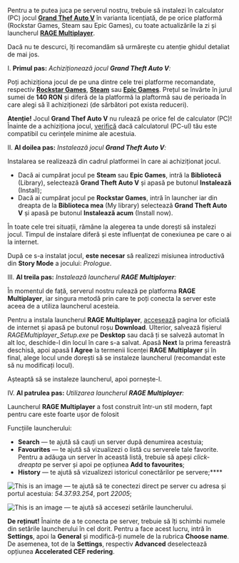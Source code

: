 Pentru a te putea juca pe serverul nostru, trebuie să instalezi în calculator (PC) jocul [**Grand Thef Auto V**](https://ro.wikipedia.org/wiki/Grand_Theft_Auto_V) în varianta licențiată, de pe orice platformă (Rockstar Games, Steam sau Epic Games), cu toate actualizările la zi și launcherul [**RAGE Multiplayer**](https://rage.mp). 

Dacă nu te descurci, îți recomandăm să urmărește cu atenție ghidul detaliat de mai jos.


I. **Primul pas:** *Achiziționează jocul **Grand Theft Auto V**:*

Poți achiziționa jocul de pe una dintre cele trei platforme recomandate, respectiv [**Rockstar Games**](https://store.rockstargames.com/game/buy-gta-v), [**Steam**](https://store.steampowered.com/app/271590/Grand_Theft_Auto_V/) sau [**Epic Games**](https://store.epicgames.com/en-US/p/grand-theft-auto-v). Prețul se învârte în jurul sumei de **140 RON** și diferă de la platformă la plaftormă sau de perioada în care alegi să îl achiziționezi (de sărbători pot exista reduceri).  

**Atenție!** Jocul **Grand Thef Auto V** nu rulează pe orice fel de calculator (PC)! Înainte de a achiziționa jocul, [verifică](https://support.rockstargames.com/articles/203428177/Grand-Theft-Auto-V-PC-System-Requirements) dacă calculatorul (PC-ul) tău este compatibil cu cerințele minime ale acestuia. 


II. **Al doilea pas:** *Instalează jocul **Grand Theft Auto V**:* 

Instalarea se realizează din cadrul platformei în care ai achiziționat jocul. 
- Dacă ai cumpărat jocul pe **Steam** sau **Epic Games**, intră la **Bibliotecă** (Library), selectează **Grand Theft Auto V** și apasă pe butonul **Instalează** (Install);
- Dacă ai cumpărat jocul pe **Rockstar Games**, intră în launcher iar din dreapta de la **Biblioteca mea** (My library) selectează **Grand Theft Auto V** și apasă pe butonul **Instalează acum** (Install now).

În toate cele trei situații, rămâne la alegerea ta unde dorești să instalezi jocul. Timpul de instalare diferă și este influențat de conexiunea pe care o ai la internet. 

După ce s-a instalat jocul, **este necesar** să realizezi misiunea introductivă din **Story Mode** a jocului: *Prologue*.


III. **Al treila pas:** *Instalează launcherul **RAGE Multiplayer**:* 

În momentul de față, serverul nostru rulează pe platforma **RAGE Multiplayer**, iar singura metodă prin care te poți conecta la server este aceea de a utiliza launcherul acesteia. 

Pentru a instala launcherul **RAGE Multiplayer**, [accesează](https://rage.mp) pagina lor oficială de internet și apasă pe butonul roșu **Download**. Ulterior, salvează fișierul *RAGEMultiplayer_Setup.exe* pe **Desktop** sau dacă ți se salveză automat în alt loc, deschide-l din locul în care s-a salvat. Apasă **Next** la prima fereastră deschisă, apoi apasă **I Agree** la termenii licenței **RAGE Multiplayer** și în final, alege locul unde dorești să se instaleze launcherul (recomandat este să nu modificați locul). 

Așteaptă să se instaleze launcherul, apoi pornește-l.
  

IV. **Al patrulea pas:** *Utilizarea launcherul **RAGE Multiplayer**:* 

Launcherul **RAGE Multiplayer** a fost construit într-un stil modern, fapt pentru care este foarte ușor de folosit

Funcțiile launcherului:

- **Search** — te ajută să cauți un server după denumirea acestuia;
- **Favourites** — te ajută să vizualizezi o listă cu serverele tale favorite. Pentru a adăuga un server în această listă, trebuie să apeși *click-dreapta* pe server și apoi pe opțiunea **Add to favourites**;
- **History** — te ajută să vizualizezi istoricul conectărilor pe servere;****

![This is an image](https://i.imgur.com/gzBuICb.png) — te ajută să te conectezi direct pe server cu adresa și portul acestuia: *54.37.93.254*, port *22005*;

![This is an image](https://i.imgur.com/rOJXkeE.png) — te ajută să accesezi setările launcherului. 

**De reținut!** Înainte de a te conecta pe server, trebuie să îți schimbi numele din setările launcherului în cel dorit. Pentru a face acest lucru, intră în **Settings**, apoi la **General** și modifică-ți numele de la rubrica **Choose name**. De asemenea, tot de la **Settings**, respectiv **Advanced** deselectează opțiunea **Accelerated CEF redering**.

